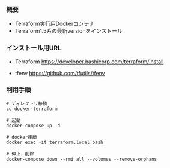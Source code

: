 ### 概要
- Terraform実行用Dockerコンテナ
- Terraform1.5系の最新versionをインストール

### インストール用URL
* Terraform
https://developer.hashicorp.com/terraform/install

* tfenv
https://github.com/tfutils/tfenv

### 利用手順
```
# ディレクトリ移動
cd docker-terraform

# 起動
docker-compose up -d

# docker接続
docker exec -it terraform.local bash

# 停止、削除
docker-compose down --rmi all --volumes --remove-orphans
```